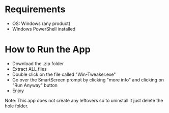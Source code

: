 # Requirements
- OS: Windows (any product)
- Windows PowerShell installed
# How to Run the App
- Download the .zip folder
- Extract ALL files
- Double click on the file called "Win-Tweaker.exe"
- Go over the SmartScreen prompt by clicking "more info" and clicking on "Run Anyway" button
- Enjoy

Note: This app does not create any leftovers so to uninstall it just delete the hole folder.
